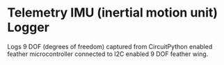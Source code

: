 # Telemetry IMU (inertial motion unit) Logger

Logs 9 DOF (degrees of freedom) captured from CircuitPython enabled feather microcontroller connected to I2C enabled 9 DOF feather wing.
